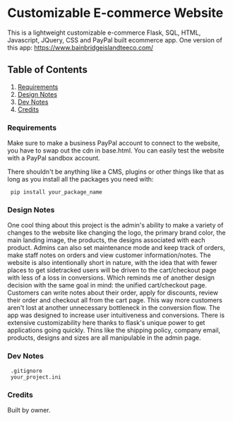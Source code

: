 # Customizable E-commerce Website

This is a lightweight customizable e-commerce Flask, SQL, HTML, Javascript, JQuery, CSS and PayPal built ecommerce app.
One version of this app:
https://www.bainbridgeislandteeco.com/

## Table of Contents
1. [Requirements](#requirements)
2. [Design Notes](#design-notes)
3. [Dev Notes](#dev-notes)
4. [Credits](#credits)

### Requirements <a name="requirements"></a>

Make sure to make a business PayPal account to connect to the website, you have to swap out the cdn in base.html. You can easily test the website with a PayPal sandbox account. 

There shouldn't be anything like a CMS, plugins or other things like that as long as you install all the packages you need with:

     pip install your_package_name
### Design Notes <a name="design-notes"></a>

One cool thing about this project is the admin's ability to make a variety of changes to the website like changing the logo, the primary brand color, the main landing image, the products, the designs associated with each product. Admins can also set maintenance mode and keep track of orders, make staff notes on orders and view customer information/notes. The website is also intentionally short in nature, with the idea that with fewer places to get sidetracked users will be driven to the cart/checkout page with less of a loss in conversions. Which reminds me of another design decision with the same goal in mind: the unified cart/checkout page. Customers can write notes about their order, apply for discounts, review their order and checkout all from the cart page. This way more customers aren't lost at another unnecessary bottleneck in the conversion flow. The app was designed to increase user intuitiveness and conversions. There is extensive customizability here thanks to flask's unique power to get applications going quickly. Thins like the shipping policy, company email, products, designs and sizes are all manipulable in the admin page.
### Dev Notes <a name="dev-notes"></a>

     .gitignore
     your_project.ini
     
### Credits <a name="credits"></a>
Built by owner.
